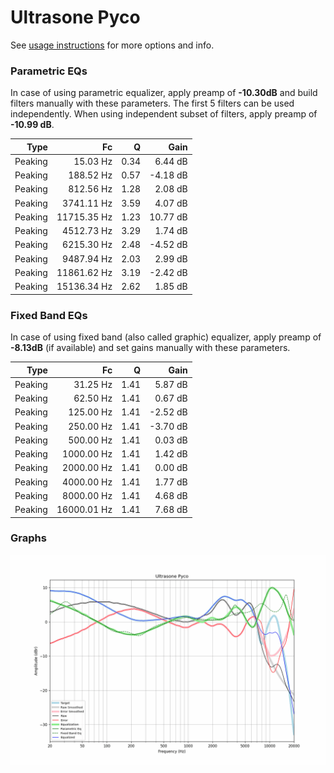 # Ultrasone Pyco
See [usage instructions](https://github.com/jaakkopasanen/AutoEq#usage) for more options and info.

### Parametric EQs
In case of using parametric equalizer, apply preamp of **-10.30dB** and build filters manually
with these parameters. The first 5 filters can be used independently.
When using independent subset of filters, apply preamp of **-10.99 dB**.

| Type    | Fc          |    Q | Gain     |
|--------:|------------:|-----:|---------:|
| Peaking | 15.03 Hz    | 0.34 | 6.44 dB  |
| Peaking | 188.52 Hz   | 0.57 | -4.18 dB |
| Peaking | 812.56 Hz   | 1.28 | 2.08 dB  |
| Peaking | 3741.11 Hz  | 3.59 | 4.07 dB  |
| Peaking | 11715.35 Hz | 1.23 | 10.77 dB |
| Peaking | 4512.73 Hz  | 3.29 | 1.74 dB  |
| Peaking | 6215.30 Hz  | 2.48 | -4.52 dB |
| Peaking | 9487.94 Hz  | 2.03 | 2.99 dB  |
| Peaking | 11861.62 Hz | 3.19 | -2.42 dB |
| Peaking | 15136.34 Hz | 2.62 | 1.85 dB  |

### Fixed Band EQs
In case of using fixed band (also called graphic) equalizer, apply preamp of **-8.13dB**
(if available) and set gains manually with these parameters.

| Type    | Fc          |    Q | Gain     |
|--------:|------------:|-----:|---------:|
| Peaking | 31.25 Hz    | 1.41 | 5.87 dB  |
| Peaking | 62.50 Hz    | 1.41 | 0.67 dB  |
| Peaking | 125.00 Hz   | 1.41 | -2.52 dB |
| Peaking | 250.00 Hz   | 1.41 | -3.70 dB |
| Peaking | 500.00 Hz   | 1.41 | 0.03 dB  |
| Peaking | 1000.00 Hz  | 1.41 | 1.42 dB  |
| Peaking | 2000.00 Hz  | 1.41 | 0.00 dB  |
| Peaking | 4000.00 Hz  | 1.41 | 1.77 dB  |
| Peaking | 8000.00 Hz  | 1.41 | 4.68 dB  |
| Peaking | 16000.01 Hz | 1.41 | 7.68 dB  |

### Graphs
![](./Ultrasone%20Pyco.png)